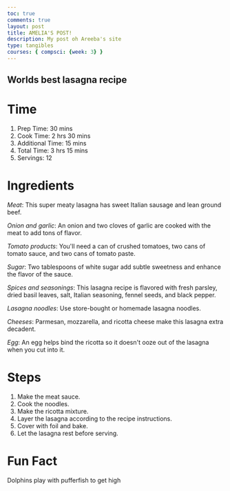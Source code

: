 ```yaml
---
toc: true
comments: true
layout: post
title: AMELIA'S POST!
description: My post oh Areeba's site
type: tangibles
courses: { compsci: {week: 3} }
---
```


## Worlds best lasagna recipe

# Time
1. Prep Time:
30 mins
2. Cook Time:
2 hrs 30 mins
3. Additional Time:
15 mins
4. Total Time:
3 hrs 15 mins
5. Servings:
12

# Ingredients
 *Meat*: This super meaty lasagna has sweet Italian sausage and lean ground beef.

 *Onion and garlic*: An onion and two cloves of garlic are cooked with the meat to add tons of flavor. 

*Tomato products*: You'll need a can of crushed tomatoes, two cans of tomato sauce, and two cans of tomato paste.

*Sugar*: Two tablespoons of white sugar add subtle sweetness and enhance the flavor of the sauce.

*Spices and seasonings*: This lasagna recipe is flavored with fresh parsley, dried basil leaves, salt, Italian seasoning, fennel seeds, and black pepper.

*Lasagna noodles*: Use store-bought or homemade lasagna noodles.

*Cheeses*: Parmesan, mozzarella, and ricotta cheese make this lasagna extra decadent.

*Egg*: An egg helps bind the ricotta so it doesn't ooze out of the lasagna when you cut into it.

# Steps

1. Make the meat sauce.
2. Cook the noodles.
3. Make the ricotta mixture.
4. Layer the lasagna according to the recipe instructions.
5. Cover with foil and bake.
6. Let the lasagna rest before serving.

# Fun Fact
Dolphins play with pufferfish to get high